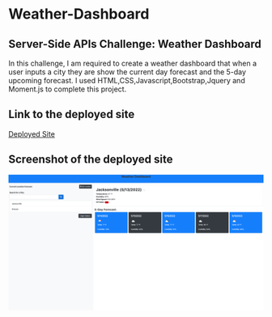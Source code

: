 # Weather-Dashboard

## Server-Side APIs Challenge: Weather Dashboard

In this challenge, I am required to create a weather dashboard that when a user inputs a city they are show the current day forecast and the 5-day upcoming forecast. I used HTML,CSS,Javascript,Bootstrap,Jquery and Moment.js to complete this project.

## Link to the deployed site
[Deployed Site](https://onlydeniros.github.io/Weather-Dashboard/)

## Screenshot of the deployed site
![Screenshot](Screen%20Shot%202022-05-13%20at%203.12.37%20AM.png)